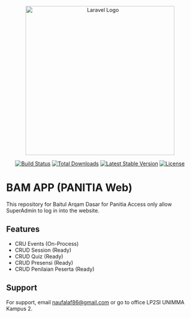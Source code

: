 <p align="center"><a href="https://laravel.com" target="_blank"><img src="https://raw.githubusercontent.com/laravel/art/master/logo-lockup/5%20SVG/2%20CMYK/1%20Full%20Color/laravel-logolockup-cmyk-red.svg" width="400" alt="Laravel Logo"></a></p>

<p align="center">
<a href="https://github.com/laravel/framework/actions"><img src="https://github.com/laravel/framework/workflows/tests/badge.svg" alt="Build Status"></a>
<a href="https://packagist.org/packages/laravel/framework"><img src="https://img.shields.io/packagist/dt/laravel/framework" alt="Total Downloads"></a>
<a href="https://packagist.org/packages/laravel/framework"><img src="https://img.shields.io/packagist/v/laravel/framework" alt="Latest Stable Version"></a>
<a href="https://packagist.org/packages/laravel/framework"><img src="https://img.shields.io/packagist/l/laravel/framework" alt="License"></a>
</p>

# BAM APP (PANITIA Web)

This repository for Baitul Arqam Dasar for Panitia Access only allow SuperAdmin to log in into the website.

## Features

-   CRU Events (On-Process)
-   CRUD Session (Ready)
-   CRUD Quiz (Ready)
-   CRUD Presensi (Ready)
-   CRUD Penilaian Peserta (Ready)

## Support

For support, email naufalaf86@gmail.com or go to office LP2SI UNIMMA Kampus 2.
